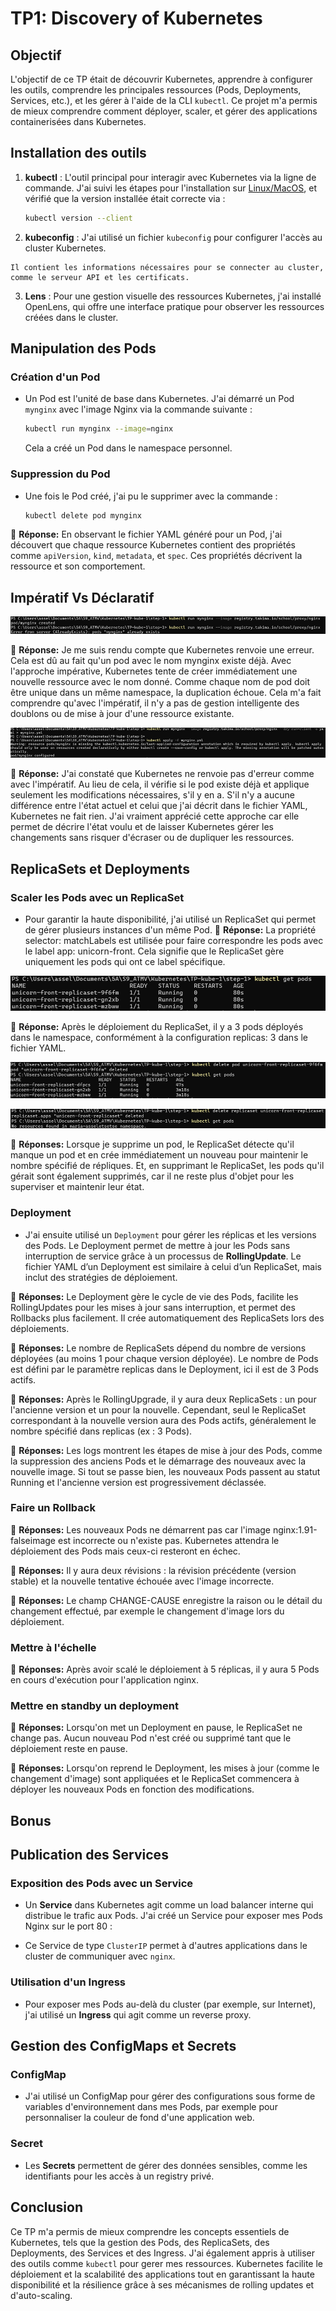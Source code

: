 # TP1: Discovery of Kubernetes

## Objectif

L'objectif de ce TP était de découvrir Kubernetes, apprendre à configurer les outils, comprendre les principales ressources (Pods, Deployments, Services, etc.), et les gérer à l'aide de la CLI `kubectl`. Ce projet m'a permis de mieux comprendre comment déployer, scaler, et gérer des applications containerisées dans Kubernetes.

## Installation des outils

1. **kubectl** : L'outil principal pour interagir avec Kubernetes via la ligne de commande. J'ai suivi les étapes pour l'installation sur [Linux/MacOS](https://kubernetes.io/docs/tasks/tools/install-kubectl-linux/), et vérifié que la version installée était correcte via :
   ```bash
   kubectl version --client
   ```

2. **kubeconfig** : J'ai utilisé un fichier `kubeconfig` pour configurer l'accès au cluster Kubernetes. 

````
Il contient les informations nécessaires pour se connecter au cluster, comme le serveur API et les certificats.

````

3. **Lens** : Pour une gestion visuelle des ressources Kubernetes, j'ai installé OpenLens, qui offre une interface pratique pour observer les ressources créées dans le cluster.


## Manipulation des Pods

### Création d'un Pod
- Un Pod est l'unité de base dans Kubernetes. J'ai démarré un Pod `mynginx` avec l'image Nginx via la commande suivante :
   ```bash
   kubectl run mynginx --image=nginx
   ```
   Cela a créé un Pod dans le namespace personnel.

### Suppression du Pod
- Une fois le Pod créé, j'ai pu le supprimer avec la commande :
   ```bash
   kubectl delete pod mynginx
   ```

🧠 **Réponse:** En observant le fichier YAML généré pour un Pod, j'ai découvert que chaque ressource Kubernetes contient des propriétés comme `apiVersion`, `kind`, `metadata`, et `spec`. Ces propriétés décrivent la ressource et son comportement.


## Impératif Vs Déclaratif

![alt text](image.png)


🧠 **Réponse:** Je me suis rendu compte que Kubernetes renvoie une erreur. Cela est dû au fait qu'un pod avec le nom mynginx existe déjà. Avec l'approche impérative, Kubernetes tente de créer immédiatement une nouvelle ressource avec le nom donné. Comme chaque nom de pod doit être unique dans un même namespace, la duplication échoue. Cela m'a fait comprendre qu'avec l'impératif, il n'y a pas de gestion intelligente des doublons ou de mise à jour d'une ressource existante.


![alt text](image-1.png)


🧠 **Réponse:** J'ai constaté que Kubernetes ne renvoie pas d'erreur comme avec l'impératif. Au lieu de cela, il vérifie si le pod existe déjà et applique seulement les modifications nécessaires, s'il y en a. S'il n'y a aucune différence entre l'état actuel et celui que j'ai décrit dans le fichier YAML, Kubernetes ne fait rien. J'ai vraiment apprécié cette approche car elle permet de décrire l'état voulu et de laisser Kubernetes gérer les changements sans risquer d'écraser ou de dupliquer les ressources.


## ReplicaSets et Deployments

### Scaler les Pods avec un ReplicaSet
- Pour garantir la haute disponibilité, j'ai utilisé un ReplicaSet qui permet de gérer plusieurs instances d'un même Pod.
🧠 **Réponse:** La propriété selector: matchLabels est utilisée pour faire correspondre les pods avec le label app: unicorn-front. Cela signifie que le ReplicaSet gère uniquement les pods qui ont ce label spécifique.

![alt text](image-2.png)


🧠 **Réponse:** Après le déploiement du ReplicaSet, il y a 3 pods déployés dans le namespace, conformément à la configuration replicas: 3 dans le fichier YAML.


![alt text](image-3.png)

![alt text](image-4.png)

🧠 **Réponses:** Lorsque je supprime un pod, le ReplicaSet détecte qu'il manque un pod et en crée immédiatement un nouveau pour maintenir le nombre spécifié de répliques. Et, en supprimant le ReplicaSet, les pods qu'il gérait sont également supprimés, car il ne reste plus d'objet pour les superviser et maintenir leur état.


###  Deployment
- J'ai ensuite utilisé un `Deployment` pour gérer les réplicas et les versions des Pods. Le Deployment permet de mettre à jour les Pods sans interruption de service grâce à un processus de **RollingUpdate**. Le fichier YAML d’un Deployment est similaire à celui d’un ReplicaSet, mais inclut des stratégies de déploiement.

🧠 **Réponses:** Le Deployment gère le cycle de vie des Pods, facilite les RollingUpdates pour les mises à jour sans interruption, et permet des Rollbacks plus facilement. Il crée automatiquement des ReplicaSets lors des déploiements.

🧠 **Réponses:** Le nombre de ReplicaSets dépend du nombre de versions déployées (au moins 1 pour chaque version déployée). Le nombre de Pods est défini par le paramètre replicas dans le Deployment, ici il est de 3 Pods actifs.


🧠 **Réponses:** Après le RollingUpgrade, il y aura deux ReplicaSets : un pour l'ancienne version et un pour la nouvelle. Cependant, seul le ReplicaSet correspondant à la nouvelle version aura des Pods actifs, généralement le nombre spécifié dans replicas (ex : 3 Pods).

🧠 **Réponses:** Les logs montrent les étapes de mise à jour des Pods, comme la suppression des anciens Pods et le démarrage des nouveaux avec la nouvelle image. Si tout se passe bien, les nouveaux Pods passent au statut Running et l'ancienne version est progressivement déclassée.


### Faire un Rollback

🧠 **Réponses:** Les nouveaux Pods ne démarrent pas car l'image nginx:1.91-falseimage est incorrecte ou n'existe pas. Kubernetes attendra le déploiement des Pods mais ceux-ci resteront en échec.


🧠 **Réponses:** Il y aura deux révisions : la révision précédente (version stable) et la nouvelle tentative échouée avec l'image incorrecte.

🧠 **Réponses:** Le champ CHANGE-CAUSE enregistre la raison ou le détail du changement effectué, par exemple le changement d'image lors du déploiement.


### Mettre à l'échelle

🧠 **Réponses:** Après avoir scalé le déploiement à 5 réplicas, il y aura 5 Pods en cours d'exécution pour l'application nginx.

### Mettre en standby un deployment

🧠 **Réponses:** Lorsqu'on met un Deployment en pause, le ReplicaSet ne change pas. Aucun nouveau Pod n'est créé ou supprimé tant que le déploiement reste en pause.

🧠 **Réponses:** Lorsqu'on reprend le Deployment, les mises à jour (comme le changement d'image) sont appliquées et le ReplicaSet commencera à déployer les nouveaux Pods en fonction des modifications.


## Bonus

## Publication des Services

### Exposition des Pods avec un Service
- Un **Service** dans Kubernetes agit comme un load balancer interne qui distribue le trafic aux Pods. J'ai créé un Service pour exposer mes Pods Nginx sur le port 80 :


- Ce Service de type `ClusterIP` permet à d'autres applications dans le cluster de communiquer avec `nginx`.

### Utilisation d'un Ingress
- Pour exposer mes Pods au-delà du cluster (par exemple, sur Internet), j'ai utilisé un **Ingress** qui agit comme un reverse proxy.



## Gestion des ConfigMaps et Secrets

### ConfigMap
- J'ai utilisé un ConfigMap pour gérer des configurations sous forme de variables d'environnement dans mes Pods, par exemple pour personnaliser la couleur de fond d'une application web.


### Secret
- Les **Secrets** permettent de gérer des données sensibles, comme les identifiants pour les accès à un registry privé.



## Conclusion

Ce TP m'a permis de mieux comprendre les concepts essentiels de Kubernetes, tels que la gestion des Pods, des ReplicaSets, des Deployments, des Services et des Ingress. J'ai également appris à utiliser des outils comme `kubectl` pour gerer mes ressources. Kubernetes facilite le déploiement et la scalabilité des applications tout en garantissant la haute disponibilité et la résilience grâce à ses mécanismes de rolling updates et d'auto-scaling.

